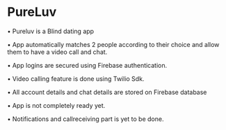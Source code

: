 # PureLuv
• Pureluv is a Blind dating app 

• App automatically matches 2 people according to their choice and allow them to have a video call and chat. 

• App logins are secured using Firebase authentication. 

• Video calling feature is done using Twilio Sdk. 

• All account details and chat details are stored on Firebase database 

• App is not completely ready yet. 

• Notifications and callreceiving part is yet to be done.

